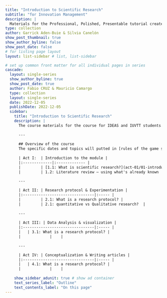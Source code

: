 ```yaml
---
title: "Introduction to Scientific Research"
subtitle: "for Innovation Management"
description: |
  Materials for the Professional, Polished, Presentable tutorial created for useR!2021.
type: collection
author: Garrick Aden-Buie & Silvia Canelón
show_post_thumbnail: true
show_author_byline: false
show_post_date: false
# for listing page layout
layout: list-sidebar # list, list-sidebar

# set up common front matter for all individual pages in series
cascade:
  layout: single-series 
  show_author_byline: true
  show_post_date: true
  author: Fabio CRUZ & Mauricio Camargo
  type: collection
  layout: single-series
  date: 2022-12-05
  publishDate: 2022-12-05
  sidebar:
    title: "Introduction to Scientific Research"
    description: |
      The course materials for the course for IDEAS and IUVTT students.
      
      ---
      
      ## Overview of the course
      The specific dates and topics will putted in [rules of the game section](prework/)
    
      | Act I:  | Introduction to the module |
      |:-------------|:------------- |
      |         | [1.1: What is scientific research?](act-01/01-introduction/) |
      |         | 1.2: Literature review – using what's already known   |
      
      ---

      | Act II: | Research protocol & Experimentation |
      |:--------------------------------|:----- |
      |         | 2.1: What is a research protocol? |
      |         | 2.1: quantitative vs Qualitative research?  |
      
      ---
      
      | Act III: | Data Analysis & visualization |
      |:--------------------------------|:----- |
      |   | 3.1: What is a research protocol? |
      |             |    |
      
      ---

      | Act IV: | Conceptualization & Writing articles |
      |:--------------------------------|:----- |
      |   | 4.1: What is a research protocol? |
      |             |    |
      
    show_sidebar_adunit: true # show ad container
    text_series_label: "Outline" 
    text_contents_label: "On this page" 
---
```

